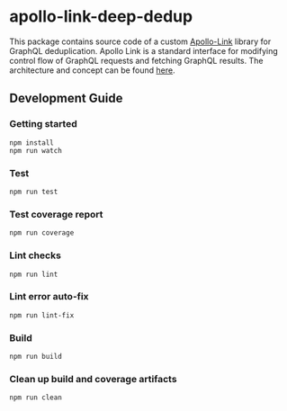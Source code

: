 # apollo-link-deep-dedup

This package contains source code of a custom [Apollo-Link](https://www.apollographql.com/docs/link/) library for GraphQL deduplication. Apollo Link is a standard interface for modifying control flow of GraphQL requests and fetching GraphQL results. The architecture and concept can be found [here](https://www.apollographql.com/docs/link/overview.html).

## Development Guide

### Getting started

```shell
npm install
npm run watch
```

### Test

```shell
npm run test
```

### Test coverage report

```shell
npm run coverage
```

### Lint checks

```shell
npm run lint
```

### Lint error auto-fix

```shell
npm run lint-fix
```

### Build

```shell
npm run build
```

### Clean up build and coverage artifacts

```shell
npm run clean
```
